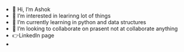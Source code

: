 - 👋 Hi, I’m Ashok
- 👀 I’m interested in learinng lot of things
- 🌱 I’m currently learning in python and data structures
- 💞️ I’m looking to collaborate on prasent not at collaborate anything
- 👉Linkedln page 
-
